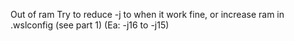 Out of ram
Try to reduce -j to when it work fine, or increase ram in .wslconfig (see part 1)
(Ea: -j16 to -j15)
